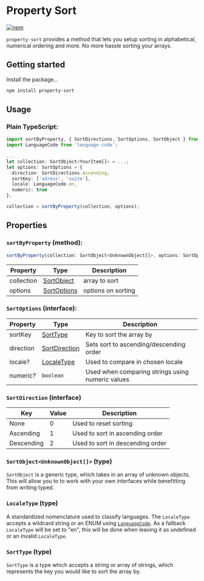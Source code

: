 # Property Sort
[![npm](https://img.shields.io/npm/v/property-sort.svg)](https://www.npmjs.com/package/property-sort)

`property-sort` provides a method that lets you setup sorting in alphabetical, numerical ordering and more. No more hassle sorting your arrays.

## Getting started

Install the package...

```bash
npm install property-sort
```

## Usage
### Plain TypeScript:
```TypeScript
import sortByProperty, { SortDirections, SortOptions, SortObject } from 'property-sort';
import LanguageCode from 'language-code';

...
let collection: SortObject<YourItem[]> = ...;
let options: SortOptions = {
  direction: SortDirections.Ascending,
  sortKey: ['adress', 'suite'],
  locale: LanguageCode.en,
  numeric: true
};

collection = sortByProperty(collection, options);
```


## Properties

### `sortByProperty` (method):
```Javascript
sortByProperty(collection: SortObject<UnknownObject[]>, options: SortOptions): SortObject<UnknownObject>
```
| Property    | Type                                                       | Description                                 |
| -----       | -----                                                      | -----                                       |
| collection  | [SortObject<UnknownObject>](#sortobjectunknownobject-type) | array to sort                               |
| options     | [SortOptions](#sortoptions-interface)                      | options on sorting                          |

### `SortOptions` (interface):
| Property    | Type                                        | Description                                      |
| -----       | -----                                       | -----                                            |
| sortKey     | [SortType](#sorttype-type)                  | Key to sort the array by                         |
| direction   | [SortDirection](#sortdirection-interface)   | Sets sort to ascending/descending order          |
| locale?     | [LocaleType](#localetype-type)              | Used to compare in chosen locale                 |
| numeric?    | `boolean`                                   | Used when comparing strings using numeric values |

### `SortDirection` (interface)
| Key         | Value                  | Description                                      |
| -----       | -----                  | -----                                            |
| None        | 0                      | Used to reset sorting                            |
| Ascending   | 1                      | Used to sort in ascending order                  |
| Descending  | 2                      | Used to sort in descending order                 |

### `SortObject<UnknownObject[]>` (type)
`SortObject` is a generic type, which takes in an array of unknown objects. This will allow you to to work with your own interfaces while benefitting from writing typed.

### `LocaleType` (type)
A standardized nomenclature used to classify languages. The `LocaleType` accepts a wildcard string or an ENUM using [`LanguageCode`](https://github.com/AronssonFredrik/language-code). As a fallback `LocaleType` will be set to "en", this will be done when leaving it as undefined or an invalid `LocaleType`.

### `SortType` (type)
`SortType` is a type which accepts a string or array of strings, which represents the key you would like to sort the array by.

